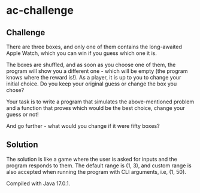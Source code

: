# ac-challenge

## Challenge

There are three boxes, and only one of them contains the long-awaited Apple Watch, which you can win if you guess which one it is.
 
The boxes are shuffled, and as soon as you choose one of them, the program will show you a different one - which will be empty (the program knows where the reward is!). As a player, it is up to you to change your initial choice. Do you keep your original guess or change the box you chose?
 
Your task is to write a program that simulates the above-mentioned problem and a function that proves which would be the best choice, change your guess or not!
 
And go further - what would you change if it were fifty boxes?


## Solution

The solution is like a game where the user is asked for inputs and the program responds to them.
The default range is (1, 3), and custom range is also accepted when running the program with CLI arguments, i.e, (1, 50).

Compiled with Java 17.0.1.
